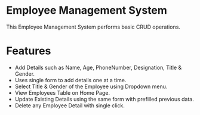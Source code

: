 # Employee Management System
<p>This Employee Management System performs basic CRUD operations.</p>

# Features
<ul>
  <li>Add Details such as Name, Age, PhoneNumber, Designation, Title & Gender.</li>
  <li>Uses single form to add details one at a time.</li>
  <li>Select Title & Gender of the Employee using Dropdown menu.</li>
  <li>View Employees Table on Home Page.</li>
  <li>Update Existing Details using the same form with prefilled previous data.</li>
  <li>Delete any Employee Detail with single click.</li>
</ul>
